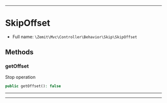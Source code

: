 ***

# SkipOffset





* Full name: `\Zemit\Mvc\Controller\Behavior\Skip\SkipOffset`




## Methods


### getOffset

Stop operation

```php
public getOffset(): false
```












***


***
